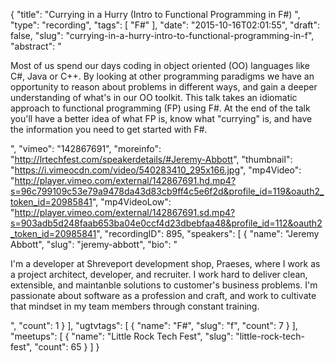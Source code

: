 {
  "title": "Currying in a Hurry (Intro to Functional Programming in F#) ",
  "type": "recording",
  "tags": [
    "F#"
  ],
  "date": "2015-10-16T02:01:55",
  "draft": false,
  "slug": "currying-in-a-hurry-intro-to-functional-programming-in-f",
  "abstract": "<p>Most of us spend our days coding in object oriented (OO) languages like C#, Java or C++. By looking at other programming paradigms we have an opportunity to reason about problems in different ways, and gain a deeper understanding of what's in our OO toolkit. This talk takes an idiomatic approach to functional programming (FP) using F#. At the end of the talk you'll have a better idea of what FP is, know what \"currying\" is, and have the information you need to get started with F#.</p>",
  "vimeo": "142867691",
  "moreinfo": "http://lrtechfest.com/speakerdetails/#Jeremy-Abbott",
  "thumbnail": "https://i.vimeocdn.com/video/540283410_295x166.jpg",
  "mp4Video": "http://player.vimeo.com/external/142867691.hd.mp4?s=96c799109c53e79a9478da43d83cb9ff4c5e6f2d&profile_id=119&oauth2_token_id=20985841",
  "mp4VideoLow": "http://player.vimeo.com/external/142867691.sd.mp4?s=903adb5d248faab653ba04e0ccf4d23dbebfaa48&profile_id=112&oauth2_token_id=20985841",
  "recordingID": 895,
  "speakers": [
    {
      "name": "Jeremy Abbott",
      "slug": "jeremy-abbott",
      "bio": "<p>I'm a developer at Shreveport development shop, Praeses, where I work as a project architect, developer, and recruiter. I work hard to deliver clean, extensible, and maintanble solutions to customer's business problems. I'm passionate about software as a profession and craft, and work to cultivate that mindset in my team members through constant training.</p>",
      "count": 1
    }
  ],
  "ugtvtags": [
    {
      "name": "F#",
      "slug": "f",
      "count": 7
    }
  ],
  "meetups": [
    {
      "name": "Little Rock Tech Fest",
      "slug": "little-rock-tech-fest",
      "count": 65
    }
  ]
}